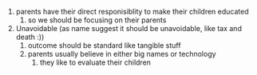 1. parents have their direct responisiblity to make their children educated
	1. so we should be focusing on their parents
2. Unavoidable (as name suggest it should be unavoidable, like tax and death :))
	1. outcome should be standard like tangible stuff
	2. parents usually believe in either big names or technology
		1. they like to evaluate their children 